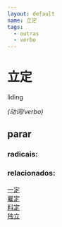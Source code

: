 ```yaml
--- 
layout: default
name: 立定 
tags: 
  - outras
  - verbo
--- 
```

# 立定 
lìdìng  
 
*(动词/verbo)*  
## parar 
### radicais: 
### relacionados: 
[一定](/zhengshidu/hsk2/一定)  
[雇定](/zhengshidu/outras/雇定)  
[料定](/zhengshidu/outras/料定)  
[独立](/zhengshidu/hsk4/独立)  
